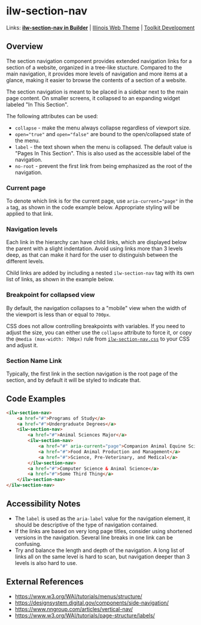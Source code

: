 # ilw-section-nav

Links: **[ilw-section-nav in Builder](https://builder3.toolkit.illinois.edu/component/ilw-section-nav/index.html)** | 
[Illinois Web Theme](https://webtheme.illinois.edu/) | 
[Toolkit Development](https://github.com/web-illinois/toolkit-management)

## Overview

The section navigation component provides extended navigation links for a section of a website, 
organized in a tree-like stucture. Compared to the main navigation, it provides more levels of 
navigation and more items at a glance, making it easier to browse the contents of a section of 
a website.

The section navigation is meant to be placed in a sidebar next to the main page content. On 
smaller screens, it collapsed to an expanding widget labeled "In This Section".

The following attributes can be used:

- `collapse` - make the menu always collapse regardless of viewport size.
- `open="true"` and `open="false"` are bound to the open/collapsed state of the menu. 
- `label` - the text shown when the menu is collapsed. The default value is
  "Pages In This Section". This is also used as the accessible label of the navigation.
- `no-root` - prevent the first link from being emphasized as the root of the navigation.

### Current page

To denote which link is for the current page, use `aria-current="page"` in the `a` tag, as shown in the
code example below. Appropriate styling will be applied to that link.

### Navigation levels

Each link in the hierarchy can have child links, which are displayed below the parent with
a slight indentation. Avoid using links more than 3 levels deep, as that can make it hard
for the user to distinguish between the different levels.

Child links are added by including a nested `ilw-section-nav` tag with its own list of links, as
shown in the example below.

### Breakpoint for collapsed view

By default, the navigation collapses to a "mobile" view when the width of the viewport is 
less than or equal to `700px`.

CSS does not allow controlling breakpoints with variables. If you need to adjust the size,
you can either use the `collapse` attribute to force it, or copy the `@media (max-width: 700px)`
rule from [`ilw-section-nav.css`](./src/ilw-section-nav.css) to your CSS and adjust it.

### Section Name Link

Typically, the first link in the section navigation is the root page of the section, and by default
it will be styled to indicate that.

## Code Examples

```html
<ilw-section-nav>
    <a href="#">Programs of Study</a>
    <a href="#">Undergraduate Degrees</a>
    <ilw-section-nav>
        <a href="#">Animal Sciences Major</a>
        <ilw-section-nav>
            <a href="#" aria-current="page">Companion Animal Equine Science</a>
            <a href="#">Food Animal Production and Management</a>
            <a href="#">Science, Pre-Veterinary, and Medical</a>
        </ilw-section-nav>
        <a href="#">Computer Science & Animal Science</a>
        <a href="#">Some Third Thing</a>
    </ilw-section-nav>
</ilw-section-nav>
```

## Accessibility Notes

- The `label` is used as the `aria-label` value for the navigation element, it should be
  descriptive of the type of navigation contained.
- If the links are based on very long page titles, consider using shortened versions in
  the navigation. Several line breaks in one link can be confusing.
- Try and balance the length and depth of the navigation. A long list of links all on
  the same level is hard to scan, but navigation deeper than 3 levels is also hard to
  use.

## External References

- https://www.w3.org/WAI/tutorials/menus/structure/
- https://designsystem.digital.gov/components/side-navigation/
- https://www.nngroup.com/articles/vertical-nav/
- https://www.w3.org/WAI/tutorials/page-structure/labels/
